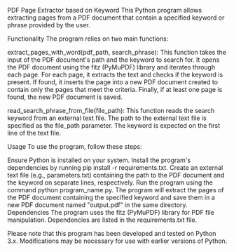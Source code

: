 PDF Page Extractor based on Keyword
This Python program allows extracting pages from a PDF document that contain a specified keyword or phrase provided by the user.

Functionality
The program relies on two main functions:

extract_pages_with_word(pdf_path, search_phrase): This function takes the input of the PDF document's path and the keyword to search for. It opens the PDF document using the fitz (PyMuPDF) library and iterates through each page. For each page, it extracts the text and checks if the keyword is present. If found, it inserts the page into a new PDF document created to contain only the pages that meet the criteria. Finally, if at least one page is found, the new PDF document is saved.

read_search_phrase_from_file(file_path): This function reads the search keyword from an external text file. The path to the external text file is specified as the file_path parameter. The keyword is expected on the first line of the text file.

Usage
To use the program, follow these steps:

Ensure Python is installed on your system.
Install the program's dependencies by running pip install -r requirements.txt.
Create an external text file (e.g., parameters.txt) containing the path to the PDF document and the keyword on separate lines, respectively.
Run the program using the command python program_name.py.
The program will extract the pages of the PDF document containing the specified keyword and save them in a new PDF document named "output.pdf" in the same directory.
Dependencies
The program uses the fitz (PyMuPDF) library for PDF file manipulation. Dependencies are listed in the requirements.txt file.

Please note that this program has been developed and tested on Python 3.x. Modifications may be necessary for use with earlier versions of Python.
